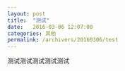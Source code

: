 ```yaml
---
layout: post
title:  "测试"
date:   2016-03-06 12:07:00
categories: 其他
permalink: /archivers/20160306/test
---
```


测试测试测试测试测试
